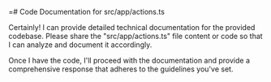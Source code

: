 =# Code Documentation for src/app/actions.ts

Certainly! I can provide detailed technical documentation for the provided codebase. Please share the "src/app/actions.ts" file content or code so that I can analyze and document it accordingly. 

Once I have the code, I'll proceed with the documentation and provide a comprehensive response that adheres to the guidelines you've set.

